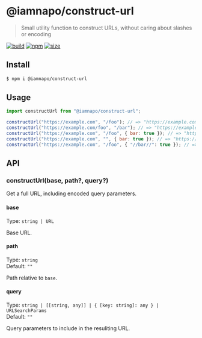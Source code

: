 # @iamnapo/construct-url

> Small utility function to construct URLs, without caring about slashes or encoding

[![build](https://img.shields.io/github/workflow/status/iamnapo/construct-url/ci?style=for-the-badge&logo=github&label=)](https://github.com/iamnapo/construct-url/actions) [![npm](https://img.shields.io/npm/v/@iamnapo/construct-url.svg?style=for-the-badge&logo=npm&label=)](https://www.npmjs.com/package/@iamnapo/construct-url) [![size](https://img.shields.io/bundlephobia/min/@iamnapo/construct-url.svg?style=for-the-badge&label=size)](https://bundlephobia.com/result?p=@iamnapo/construct-url)

## Install

```sh
$ npm i @iamnapo/construct-url
```

## Usage

```js
import constructUrl from "@iamnapo/construct-url";

constructUrl("https://example.com", "/foo"); // => "https://example.com/foo"
constructUrl("https://example.com/foo", "/bar"); // => "https://example.com/foo/bar"
constructUrl("https://example.com", "/foo", { bar: true }); // => "https://example.com/foo?bar=true"
constructUrl("https://example.com", "", { bar: true }); // => "https://example.com/?bar=true"
constructUrl("https://example.com", "/foo", { "//bar//": true }); // => "https://example.com/foo?%2F%2Fbar%2F%2F=true"
```

## API

### constructUrl(base, path?, query?)

Get a full URL, including encoded query parameters.

#### base

Type: `string | URL`

Base URL.

#### path

Type: `string`\
Default: `""`

Path relative to `base`.

#### query

Type: `string | [[string, any]] | { [key: string]: any } | URLSearchParams`\
Default: `""`

Query parameters to include in the resuliting URL.
